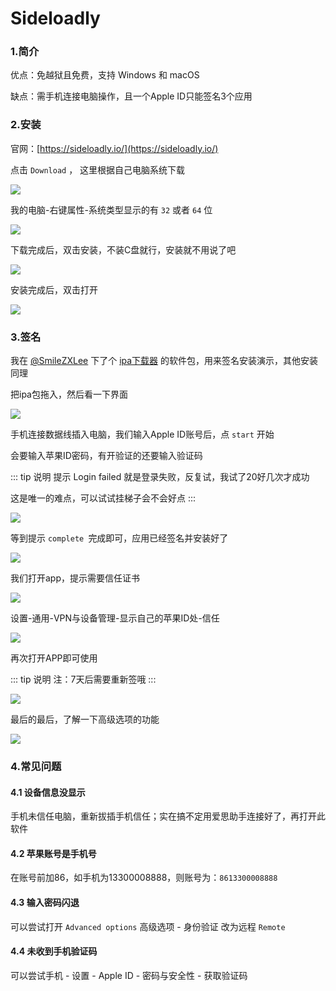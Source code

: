 # Sideloadly

### 1.简介

优点：免越狱且免费，支持 Windows 和 macOS

缺点：需手机连接电脑操作，且一个Apple ID只能签名3个应用


### 2.安装


官网：[https://sideloadly.io/](https://sideloadly.io/)

点击 `Download` ， 这里根据自己电脑系统下载

![](./Sideloadly-01.png)

我的电脑-右键属性-系统类型显示的有 `32` 或者 `64` 位

![](./Sideloadly-02.png)


下载完成后，双击安装，不装C盘就行，安装就不用说了吧

![](./Sideloadly-03.png)


安装完成后，双击打开

![](./Sideloadly-04.png)




### 3.签名


我在 [@SmileZXLee](https://github.com/SmileZXLee/IpaDownloadTool) 下了个 [ipa下载器](http://www.zxlee.cn/ipaDownloadTool/release/ipaDownloadTool-2.1.1.ipa) 的软件包，用来签名安装演示，其他安装同理

把ipa包拖入，然后看一下界面

![](./Sideloadly-05.png)


手机连接数据线插入电脑，我们输入Apple ID账号后，点 `start` 开始

会要输入苹果ID密码，有开验证的还要输入验证码

::: tip 说明
提示 Login failed 就是登录失败，反复试，我试了20好几次才成功

这是唯一的难点，可以试试挂梯子会不会好点
:::

![](./Sideloadly-06.png)

等到提示 `complete `完成即可，应用已经签名并安装好了

![](./Sideloadly-07.png)


我们打开app，提示需要信任证书

![](./Sideloadly-08.png)


设置-通用-VPN与设备管理-显示自己的苹果ID处-信任

![](./Sideloadly-09.png)

再次打开APP即可使用

::: tip 说明
注：7天后需要重新签哦
:::

![](./Sideloadly-10.png)


最后的最后，了解一下高级选项的功能


![](./Sideloadly-11.png)





### 4.常见问题


#### 4.1 设备信息没显示

手机未信任电脑，重新拔插手机信任；实在搞不定用爱思助手连接好了，再打开此软件



#### 4.2 苹果账号是手机号

在账号前加86，如手机为13300008888，则账号为：`8613300008888`



#### 4.3 输入密码闪退

可以尝试打开 `Advanced options` 高级选项 - 身份验证 改为远程 `Remote`



#### 4.4 未收到手机验证码

可以尝试手机 - 设置 - Apple ID - 密码与安全性 - 获取验证码



